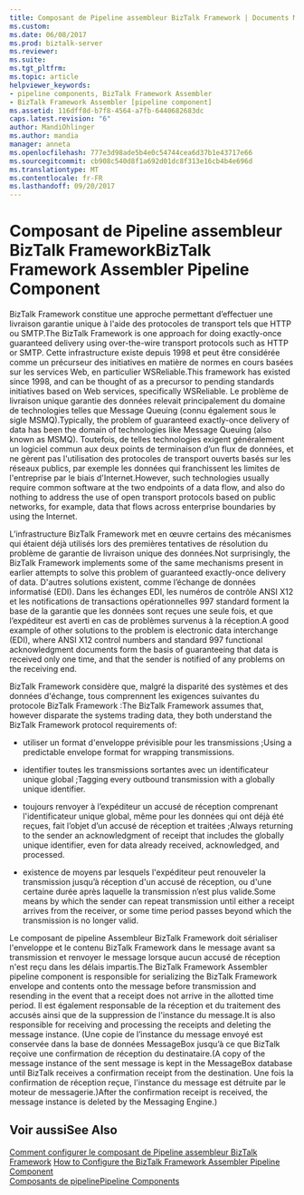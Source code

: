```yaml
---
title: Composant de Pipeline assembleur BizTalk Framework | Documents Microsoft
ms.custom: 
ms.date: 06/08/2017
ms.prod: biztalk-server
ms.reviewer: 
ms.suite: 
ms.tgt_pltfrm: 
ms.topic: article
helpviewer_keywords:
- pipeline components, BizTalk Framework Assembler
- BizTalk Framework Assembler [pipeline component]
ms.assetid: 116dff8d-b7f8-4564-a7fb-6440682683dc
caps.latest.revision: "6"
author: MandiOhlinger
ms.author: mandia
manager: anneta
ms.openlocfilehash: 777e3d98ade5b4e0c54744cea6d37b1e43717e66
ms.sourcegitcommit: cb908c540d8f1a692d01dc8f313e16cb4b4e696d
ms.translationtype: MT
ms.contentlocale: fr-FR
ms.lasthandoff: 09/20/2017
---
```

# <a name="biztalk-framework-assembler-pipeline-component"></a><span data-ttu-id="85882-102">Composant de Pipeline assembleur BizTalk Framework</span><span class="sxs-lookup"><span data-stu-id="85882-102">BizTalk Framework Assembler Pipeline Component</span></span>
<span data-ttu-id="85882-103">BizTalk Framework constitue une approche permettant d’effectuer une livraison garantie unique à l'aide des protocoles de transport tels que HTTP ou SMTP.</span><span class="sxs-lookup"><span data-stu-id="85882-103">The BizTalk Framework is one approach for doing exactly-once guaranteed delivery using over-the-wire transport protocols such as HTTP or SMTP.</span></span> <span data-ttu-id="85882-104">Cette infrastructure existe depuis 1998 et peut être considérée comme un précurseur des initiatives en matière de normes en cours basées sur les services Web, en particulier WSReliable.</span><span class="sxs-lookup"><span data-stu-id="85882-104">This framework has existed since 1998, and can be thought of as a precursor to pending standards initiatives based on Web services, specifically WSReliable.</span></span> <span data-ttu-id="85882-105">Le problème de livraison unique garantie des données relevait principalement du domaine de technologies telles que Message Queuing (connu également sous le sigle MSMQ).</span><span class="sxs-lookup"><span data-stu-id="85882-105">Typically, the problem of guaranteed exactly-once delivery of data has been the domain of technologies like Message Queuing (also known as MSMQ).</span></span> <span data-ttu-id="85882-106">Toutefois, de telles technologies exigent généralement un logiciel commun aux deux points de terminaison d’un flux de données, et ne gèrent pas l'utilisation des protocoles de transport ouverts basés sur les réseaux publics, par exemple les données qui franchissent les limites de l'entreprise par le biais d'Internet.</span><span class="sxs-lookup"><span data-stu-id="85882-106">However, such technologies usually require common software at the two endpoints of a data flow, and also do nothing to address the use of open transport protocols based on public networks, for example, data that flows across enterprise boundaries by using the Internet.</span></span>  
  
 <span data-ttu-id="85882-107">L’infrastructure BizTalk Framework met en œuvre certains des mécanismes qui étaient déjà utilisés lors des premières tentatives de résolution du problème de garantie de livraison unique des données.</span><span class="sxs-lookup"><span data-stu-id="85882-107">Not surprisingly, the BizTalk Framework implements some of the same mechanisms present in earlier attempts to solve this problem of guaranteed exactly-once delivery of data.</span></span> <span data-ttu-id="85882-108">D'autres solutions existent, comme l’échange de données informatisé (EDI). Dans les échanges EDI, les numéros de contrôle ANSI X12 et les notifications de transactions opérationnelles 997 standard forment la base de la garantie que les données sont reçues une seule fois, et que l’expéditeur est averti en cas de problèmes survenus à la réception.</span><span class="sxs-lookup"><span data-stu-id="85882-108">A good example of other solutions to the problem is electronic data interchange (EDI), where ANSI X12 control numbers and standard 997 functional acknowledgment documents form the basis of guaranteeing that data is received only one time, and that the sender is notified of any problems on the receiving end.</span></span>  
  
 <span data-ttu-id="85882-109">BizTalk Framework considère que, malgré la disparité des systèmes et des données d'échange, tous comprennent les exigences suivantes du protocole BizTalk Framework :</span><span class="sxs-lookup"><span data-stu-id="85882-109">The BizTalk Framework assumes that, however disparate the systems trading data, they both understand the BizTalk Framework protocol requirements of:</span></span>  
  
-   <span data-ttu-id="85882-110">utiliser un format d'enveloppe prévisible pour les transmissions ;</span><span class="sxs-lookup"><span data-stu-id="85882-110">Using a predictable envelope format for wrapping transmissions.</span></span>  
  
-   <span data-ttu-id="85882-111">identifier toutes les transmissions sortantes avec un identificateur unique global ;</span><span class="sxs-lookup"><span data-stu-id="85882-111">Tagging every outbound transmission with a globally unique identifier.</span></span>  
  
-   <span data-ttu-id="85882-112">toujours renvoyer à l’expéditeur un accusé de réception comprenant l'identificateur unique global, même pour les données qui ont déjà été reçues, fait l’objet d’un accusé de réception et traitées ;</span><span class="sxs-lookup"><span data-stu-id="85882-112">Always returning to the sender an acknowledgment of receipt that includes the globally unique identifier, even for data already received, acknowledged, and processed.</span></span>  
  
-   <span data-ttu-id="85882-113">existence de moyens par lesquels l'expéditeur peut renouveler la transmission jusqu’à réception d'un accusé de réception, ou d'une certaine durée après laquelle la transmission n’est plus valide.</span><span class="sxs-lookup"><span data-stu-id="85882-113">Some means by which the sender can repeat transmission until either a receipt arrives from the receiver, or some time period passes beyond which the transmission is no longer valid.</span></span>  
  
 <span data-ttu-id="85882-114">Le composant de pipeline Assembleur BizTalk Framework doit sérialiser l'enveloppe et le contenu BizTalk Framework dans le message avant sa transmission et renvoyer le message lorsque aucun accusé de réception n'est reçu dans les délais impartis.</span><span class="sxs-lookup"><span data-stu-id="85882-114">The BizTalk Framework Assembler pipeline component is responsible for serializing the BizTalk Framework envelope and contents onto the message before transmission and resending in the event that a receipt does not arrive in the allotted time period.</span></span> <span data-ttu-id="85882-115">Il est également responsable de la réception et du traitement des accusés ainsi que de la suppression de l'instance du message.</span><span class="sxs-lookup"><span data-stu-id="85882-115">It is also responsible for receiving and processing the receipts and deleting the message instance.</span></span> <span data-ttu-id="85882-116">(Une copie de l’instance du message envoyé est conservée dans la base de données MessageBox jusqu’à ce que BizTalk reçoive une confirmation de réception du destinataire.</span><span class="sxs-lookup"><span data-stu-id="85882-116">(A copy of the message instance of the sent message is kept in the MessageBox database until BizTalk receives a confirmation receipt from the destination.</span></span> <span data-ttu-id="85882-117">Une fois la confirmation de réception reçue, l'instance du message est détruite par le moteur de messagerie.)</span><span class="sxs-lookup"><span data-stu-id="85882-117">After the confirmation receipt is received, the message instance is deleted by the Messaging Engine.)</span></span>  
  
## <a name="see-also"></a><span data-ttu-id="85882-118">Voir aussi</span><span class="sxs-lookup"><span data-stu-id="85882-118">See Also</span></span>  
 <span data-ttu-id="85882-119">[Comment configurer le composant de Pipeline assembleur BizTalk Framework](../core/how-to-configure-the-biztalk-framework-assembler-pipeline-component.md) </span><span class="sxs-lookup"><span data-stu-id="85882-119">[How to Configure the BizTalk Framework Assembler Pipeline Component](../core/how-to-configure-the-biztalk-framework-assembler-pipeline-component.md) </span></span>  
 [<span data-ttu-id="85882-120">Composants de pipeline</span><span class="sxs-lookup"><span data-stu-id="85882-120">Pipeline Components</span></span>](../core/pipeline-components.md)